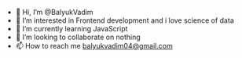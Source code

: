 - 👋 Hi, I’m @BalyukVadim
- 👀 I’m interested in Frontend development and i love science of data
- 🌱 I’m currently learning JavaScript
- 💞️ I’m looking to collaborate on nothing
- 📫 How to reach me balyukvadim04@gmail.com
